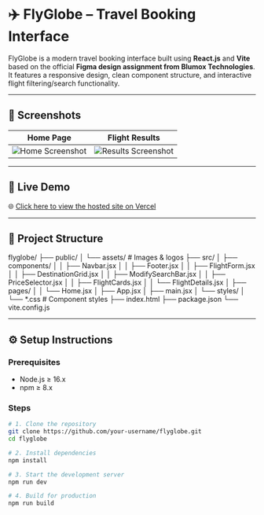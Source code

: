 # ✈️ FlyGlobe – Travel Booking Interface

FlyGlobe is a modern travel booking interface built using **React.js** and **Vite** based on the official **Figma design assignment from Blumox Technologies**. It features a responsive design, clean component structure, and interactive flight filtering/search functionality.

---

## 📸 Screenshots

| Home Page | Flight Results |
|-----------|----------------|
| ![Home Screenshot](./public/screenshots/home.png) | ![Results Screenshot](./public/screenshots/results.png) |

---

## 🚀 Live Demo

🌐 [Click here to view the hosted site on Vercel](https://your-vercel-deploy-url.vercel.app)

---

## 📁 Project Structure

flyglobe/
├── public/
│ └── assets/ # Images & logos
├── src/
│ ├── components/
│ │ ├── Navbar.jsx
│ │ ├── Footer.jsx
│ │ ├── FlightForm.jsx
│ │ ├── DestinationGrid.jsx
│ │ ├── ModifySearchBar.jsx
│ │ ├── PriceSelector.jsx
│ │ ├── FlightCards.jsx
│ │ └── FlightDetails.jsx
│ ├── pages/
│ │ └── Home.jsx
│ ├── App.jsx
│ ├── main.jsx
│ └── styles/
│ └── *.css # Component styles
├── index.html
├── package.json
└── vite.config.js

---

## ⚙️ Setup Instructions

### Prerequisites
- Node.js ≥ 16.x
- npm ≥ 8.x

### Steps

```bash
# 1. Clone the repository
git clone https://github.com/your-username/flyglobe.git
cd flyglobe

# 2. Install dependencies
npm install

# 3. Start the development server
npm run dev

# 4. Build for production
npm run build
